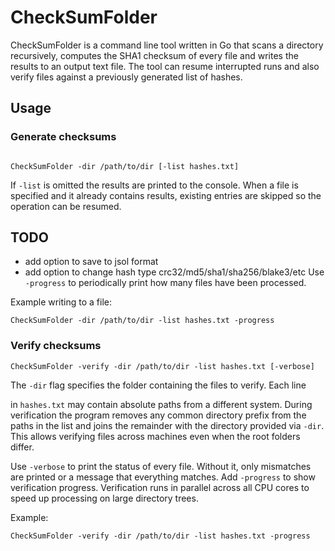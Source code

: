 # CheckSumFolder

CheckSumFolder is a command line tool written in Go that scans a directory
recursively, computes the SHA1 checksum of every file and writes the results to
an output text file. The tool can resume interrupted runs and also verify files
against a previously generated list of hashes.

## Usage

### Generate checksums
```

CheckSumFolder -dir /path/to/dir [-list hashes.txt]

```
If `-list` is omitted the results are printed to the console. When a file is
specified and it already contains results, existing entries are skipped so the
operation can be resumed.


## TODO

- add option to save to jsol format
- add option to change hash type crc32/md5/sha1/sha256/blake3/etc
Use `-progress` to periodically print how many files have been processed.

Example writing to a file:
```
CheckSumFolder -dir /path/to/dir -list hashes.txt -progress
```

### Verify checksums
```
CheckSumFolder -verify -dir /path/to/dir -list hashes.txt [-verbose]
```
The `-dir` flag specifies the folder containing the files to verify. Each line

in `hashes.txt` may contain absolute paths from a different system. During
verification the program removes any common directory prefix from the paths in
the list and joins the remainder with the directory provided via `-dir`. This
allows verifying files across machines even when the root folders differ.

Use `-verbose` to print the status of every file. Without it, only mismatches
are printed or a message that everything matches. Add `-progress` to show
verification progress. Verification runs in parallel across all CPU cores to
speed up processing on large directory trees.

Example:
```
CheckSumFolder -verify -dir /path/to/dir -list hashes.txt -progress
```
